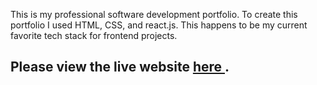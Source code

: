 This is my professional software development portfolio. To create this portfolio I used HTML, CSS, and react.js. This happens to be my current favorite tech stack for frontend projects.

## Please view the live website <a href="https://www.ellethompson.com/"> here </a>.
